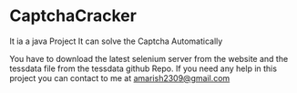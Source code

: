# CaptchaCracker


It ia a java Project 
It can solve the Captcha Automatically

You have to download the latest  selenium server  from the website and the tessdata file from the tessdata github Repo.
If you need any help in this project you can contact to me at amarish2309@gmail.com
